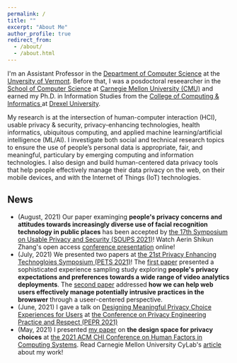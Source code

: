```yaml
---
permalink: /
title: ""
excerpt: "About Me"
author_profile: true
redirect_from: 
  - /about/
  - /about.html
---
```

I'm an Assistant Professor in the <a href="https://www.uvm.edu/cems/cs" target="_blank">Department of Computer Science</a> at the <a href="https://www.uvm.edu/" target="_blank">Unversity of Vermont</a>. Before that, I was a posdoctoral reseearcher in the <a href="https://www.cs.cmu.edu/" target="_blank">School of Computer Science</a> at <a href="https://www.cmu.edu/" target="_blank">Carnegie Mellon University (CMU)</a> and earned my Ph.D. in Information Studies from the <a href="http://drexel.edu/cci/" target="_blank"> College of Computing &amp; Informatics </a> at <a href="http://drexel.edu/" target="_blank">Drexel University</a>.

My research is at the intersection of human-computer interaction (HCI), usable privacy &amp; security, privacy-enhancing technologies, health informatics, ubiquitous computing, and applied machine learning/artificial intelligence (ML/AI). I investigate both social and technical research topics to ensure the use of people’s personal data is appropriate, fair, and meaningful, particulary by emerging computing and information technologies. I also design and build human-centered data privacy tools that help people effectively manage their data privacy on the web, on their mobile devices, and with the Internet of Things (IoT) technologies.


<!--- News --->
## News ##
- (August, 2021) Our paper examinging **people's privacy concerns and attitudes towards increasingly diverse use of facial recognition technology in public places** has been accepted by [the 17th Symposium on Usable Privacy and Security (SOUPS 2021)](https://www.usenix.org/conference/soups2021)! Watch Aerin Shikun Zhang's open access [conference presentation](https://www.usenix.org/conference/soups2021/presentation/zhang-shikun) online!
- (July, 2021) We presented two papers at [the 21st Privacy Enhancing Technogloies Symposium (PETS 2021)](https://petsymposium.org/2021/)! The [first paper](https://petsymposium.org/2021/files/papers/issue2/popets-2021-0028.pdf) presented a sophisticated experience sampling study exploring **people's privacy expectations and preferences towards a wide range of video analytics deployments**. The [second paper](https://petsymposium.org/2021/files/papers/issue4/popets-2021-0082.pdf) addressed **how we can help web users effectively manage potentially intrusive practices in the browswer** through a useer-centered perspective.
- (June, 2021) I gave a talk on [Designing Meaningful Privacy Choice Experiences for Users](https://www.youtube.com/watch?v=8WyTDerB9f4) at [the Conference on Privacy Engineering Practice and Respect (PEPR 2021)](https://fpf.org/fpf-event/pepr-2021-conference-on-privacy-engineering-practice-and-respect-2/)
- (May, 2021) I presented [my paper](https://dl.acm.org/doi/10.1145/3411764.3445148) on **the design space for privacy choices** at [the 2021 ACM CHI Conference on Human Factors in Computing Systems](https://chi2021.acm.org/). Read Carnegie Mellon University CyLab's [article](https://cylab.cmu.edu/news/2021/05/13-privacydesign.html) about my work!

<!--- Travel --->


